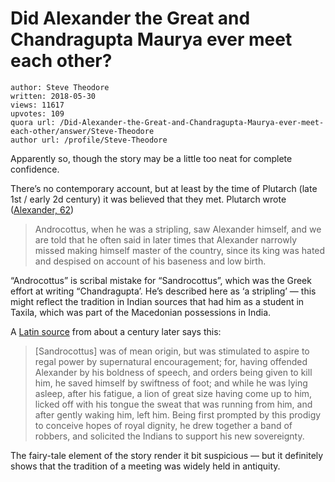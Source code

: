# Did Alexander the Great and Chandragupta Maurya ever meet each other?

	author: Steve Theodore
	written: 2018-05-30
	views: 11617
	upvotes: 109
	quora url: /Did-Alexander-the-Great-and-Chandragupta-Maurya-ever-meet-each-other/answer/Steve-Theodore
	author url: /profile/Steve-Theodore


Apparently so, though the story may be a little too neat for complete confidence.

There’s no contemporary account, but at least by the time of Plutarch (late 1st / early 2d century) it was believed that they met. Plutarch wrote ([Alexander, 62](http://www.perseus.tufts.edu/hopper/text?doc=Perseus%3Atext%3A1999.01.0243%3Achapter%3D62))

> Androcottus, when he was a stripling, saw Alexander himself, and we are told that he often said in later times that Alexander narrowly missed making himself master of the country, since its king was hated and despised on account of his baseness and low birth.

“Androcottus” is scribal mistake for “Sandrocottus”, which was the Greek effort at writing “Chandragupta’. He’s described here as ‘a stripling’ — this might reflect the tradition in Indian sources that had him as a student in Taxila, which was part of the Macedonian possessions in India.

A [Latin source](http://www.tertullian.org/fathers/justinus_04_books11to20.htm) from about a century later says this:

> [Sandrocottus] was of mean origin, but was stimulated to aspire to regal power by supernatural encouragement; for, having offended Alexander by his boldness of speech, and orders being given to kill him, he saved himself by swiftness of foot; and while he was lying asleep, after his fatigue, a lion of great size having come up to him, licked off with his tongue the sweat that was running from him, and after gently waking him, left him. Being first prompted by this prodigy to conceive hopes of royal dignity, he drew together a band of robbers, and solicited the Indians to support his new sovereignty.

The fairy-tale element of the story render it bit suspicious — but it definitely shows that the tradition of a meeting was widely held in antiquity.

